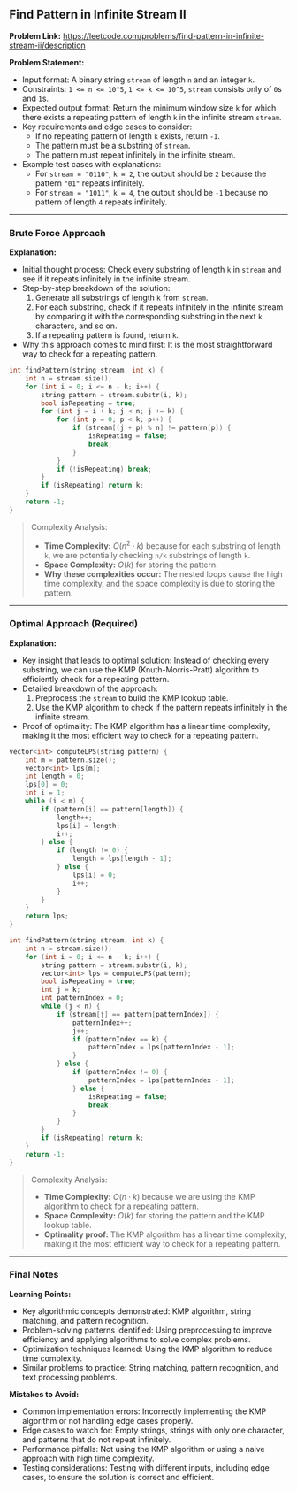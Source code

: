 ## Find Pattern in Infinite Stream II

**Problem Link:** https://leetcode.com/problems/find-pattern-in-infinite-stream-ii/description

**Problem Statement:**
- Input format: A binary string `stream` of length `n` and an integer `k`.
- Constraints: `1 <= n <= 10^5`, `1 <= k <= 10^5`, `stream` consists only of `0`s and `1`s.
- Expected output format: Return the minimum window size `k` for which there exists a repeating pattern of length `k` in the infinite stream `stream`.
- Key requirements and edge cases to consider: 
    - If no repeating pattern of length `k` exists, return `-1`.
    - The pattern must be a substring of `stream`.
    - The pattern must repeat infinitely in the infinite stream.
- Example test cases with explanations: 
    - For `stream = "0110"`, `k = 2`, the output should be `2` because the pattern `"01"` repeats infinitely.
    - For `stream = "1011"`, `k = 4`, the output should be `-1` because no pattern of length `4` repeats infinitely.

---

### Brute Force Approach

**Explanation:**
- Initial thought process: Check every substring of length `k` in `stream` and see if it repeats infinitely in the infinite stream.
- Step-by-step breakdown of the solution:
    1. Generate all substrings of length `k` from `stream`.
    2. For each substring, check if it repeats infinitely in the infinite stream by comparing it with the corresponding substring in the next `k` characters, and so on.
    3. If a repeating pattern is found, return `k`.
- Why this approach comes to mind first: It is the most straightforward way to check for a repeating pattern.

```cpp
int findPattern(string stream, int k) {
    int n = stream.size();
    for (int i = 0; i <= n - k; i++) {
        string pattern = stream.substr(i, k);
        bool isRepeating = true;
        for (int j = i + k; j < n; j += k) {
            for (int p = 0; p < k; p++) {
                if (stream[(j + p) % n] != pattern[p]) {
                    isRepeating = false;
                    break;
                }
            }
            if (!isRepeating) break;
        }
        if (isRepeating) return k;
    }
    return -1;
}
```

> Complexity Analysis:
> - **Time Complexity:** $O(n^2 \cdot k)$ because for each substring of length `k`, we are potentially checking `n/k` substrings of length `k`.
> - **Space Complexity:** $O(k)$ for storing the pattern.
> - **Why these complexities occur:** The nested loops cause the high time complexity, and the space complexity is due to storing the pattern.

---

### Optimal Approach (Required)

**Explanation:**
- Key insight that leads to optimal solution: Instead of checking every substring, we can use the KMP (Knuth-Morris-Pratt) algorithm to efficiently check for a repeating pattern.
- Detailed breakdown of the approach:
    1. Preprocess the `stream` to build the KMP lookup table.
    2. Use the KMP algorithm to check if the pattern repeats infinitely in the infinite stream.
- Proof of optimality: The KMP algorithm has a linear time complexity, making it the most efficient way to check for a repeating pattern.

```cpp
vector<int> computeLPS(string pattern) {
    int m = pattern.size();
    vector<int> lps(m);
    int length = 0;
    lps[0] = 0;
    int i = 1;
    while (i < m) {
        if (pattern[i] == pattern[length]) {
            length++;
            lps[i] = length;
            i++;
        } else {
            if (length != 0) {
                length = lps[length - 1];
            } else {
                lps[i] = 0;
                i++;
            }
        }
    }
    return lps;
}

int findPattern(string stream, int k) {
    int n = stream.size();
    for (int i = 0; i <= n - k; i++) {
        string pattern = stream.substr(i, k);
        vector<int> lps = computeLPS(pattern);
        bool isRepeating = true;
        int j = k;
        int patternIndex = 0;
        while (j < n) {
            if (stream[j] == pattern[patternIndex]) {
                patternIndex++;
                j++;
                if (patternIndex == k) {
                    patternIndex = lps[patternIndex - 1];
                }
            } else {
                if (patternIndex != 0) {
                    patternIndex = lps[patternIndex - 1];
                } else {
                    isRepeating = false;
                    break;
                }
            }
        }
        if (isRepeating) return k;
    }
    return -1;
}
```

> Complexity Analysis:
> - **Time Complexity:** $O(n \cdot k)$ because we are using the KMP algorithm to check for a repeating pattern.
> - **Space Complexity:** $O(k)$ for storing the pattern and the KMP lookup table.
> - **Optimality proof:** The KMP algorithm has a linear time complexity, making it the most efficient way to check for a repeating pattern.

---

### Final Notes

**Learning Points:**
- Key algorithmic concepts demonstrated: KMP algorithm, string matching, and pattern recognition.
- Problem-solving patterns identified: Using preprocessing to improve efficiency and applying algorithms to solve complex problems.
- Optimization techniques learned: Using the KMP algorithm to reduce time complexity.
- Similar problems to practice: String matching, pattern recognition, and text processing problems.

**Mistakes to Avoid:**
- Common implementation errors: Incorrectly implementing the KMP algorithm or not handling edge cases properly.
- Edge cases to watch for: Empty strings, strings with only one character, and patterns that do not repeat infinitely.
- Performance pitfalls: Not using the KMP algorithm or using a naive approach with high time complexity.
- Testing considerations: Testing with different inputs, including edge cases, to ensure the solution is correct and efficient.
